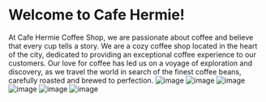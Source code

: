 # Welcome to Cafe Hermie!
At Cafe Hermie Coffee Shop, we are passionate about coffee and believe that every cup tells a story. 
We are a cozy coffee shop located in the heart of the city, dedicated to providing an exceptional coffee 
experience to our customers. Our love for coffee has led us on a voyage of exploration and discovery, as 
we travel the world in search of the finest coffee beans, carefully roasted and brewed to perfection.
![image](https://github.com/user-attachments/assets/b7b4239c-ba38-4937-89a2-845a3059df45)
![image](https://github.com/user-attachments/assets/0159c6f1-faa5-4e59-9e33-240300cd9e6c)
![image](https://github.com/user-attachments/assets/2d5a3187-4d1a-402e-9ae6-6fcd50a38d67)
![image](https://github.com/user-attachments/assets/bc826280-08d1-4168-99c9-7eabb8bf0f41)
![image](https://github.com/user-attachments/assets/ab71b6fb-d388-4116-83e4-dda59d634c03)
![image](https://github.com/user-attachments/assets/7ac04e9a-80bd-49e6-a7bb-56538f8d6e32)

